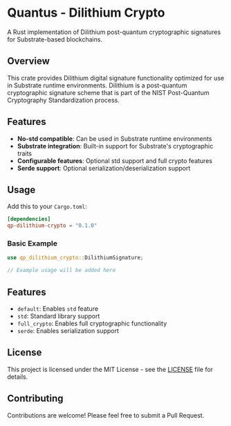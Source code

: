 # Quantus - Dilithium Crypto

A Rust implementation of Dilithium post-quantum cryptographic signatures for Substrate-based blockchains.

## Overview

This crate provides Dilithium digital signature functionality optimized for use in Substrate runtime environments. Dilithium is a post-quantum cryptographic signature scheme that is part of the NIST Post-Quantum Cryptography Standardization process.

## Features

- **No-std compatible**: Can be used in Substrate runtime environments
- **Substrate integration**: Built-in support for Substrate's cryptographic traits
- **Configurable features**: Optional std support and full crypto features
- **Serde support**: Optional serialization/deserialization support

## Usage

Add this to your `Cargo.toml`:

```toml
[dependencies]
qp-dilithium-crypto = "0.1.0"
```

### Basic Example

```rust
use qp_dilithium_crypto::DilithiumSignature;

// Example usage will be added here
```

## Features

- `default`: Enables `std` feature
- `std`: Standard library support
- `full_crypto`: Enables full cryptographic functionality
- `serde`: Enables serialization support

## License

This project is licensed under the MIT License - see the [LICENSE](LICENSE) file for details.

## Contributing

Contributions are welcome! Please feel free to submit a Pull Request.